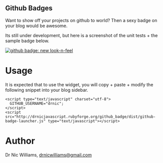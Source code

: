 Github Badges
-------------

Want to show off your projects on github to world? 
Then a sexy badge on your blog would be awesome.

Its still under development, but here is a screenshot
of the unit tests + the sample badge below.

<div><a href="http://skitch.com/drnic/keqx/github-badge-new-look-n-feel"><img src="http://img.skitch.com/20080426-jisygbfprs2wntu7fnngs1f7wm.jpg" alt="github badge: new look-n-feel" /></a></div>

Usage
=====

It is expected that to use the widget, you will copy + paste + modify
the following snippet into your blog sidebar.

    <script type="text/javascript" charset="utf-8">
      GITHUB_USERNAME="drnic";
    </script>
    <script src="http://drnicjavascript.rubyforge.org/github_badge/dist/github-badge-launcher.js" type="text/javascript"></script>
    
Author
======

Dr Nic Williams, drnicwilliams@gmail.com
